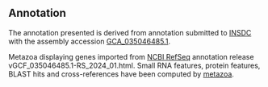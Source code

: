 **Annotation**
----------

The annotation presented is derived from annotation submitted to
[INSDC](http://www.insdc.org) with the assembly accession [GCA\_035046485.1](http://www.ebi.ac.uk/ena/data/view/GCA_035046485.1).

Metazoa displaying genes imported from [NCBI RefSeq](https://www.ncbi.nlm.nih.gov/genome/annotation_euk/Aedes_albopictus/GCF_035046485.1-RS_2024_01.html) annotation release vGCF_035046485.1-RS_2024_01.html.
Small RNA features, protein features, BLAST hits and cross-references have been
computed by [metazoa](https://metazoa.ensembl.org/info/genome/annotation/index.html).
